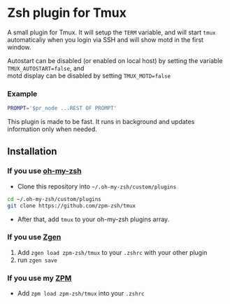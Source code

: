 # Zsh plugin for Tmux

A small plugin for Tmux. It will setup the `TERM` variable, and will start `tmux` automaticaliy
when you login via SSH and will show motd in the first window.

Autostart can be disabled (or enabled on local host) by setting the variable `TMUX_AUTOSTART=false`, and  
motd display can be disabled by setting `TMUX_MOTD=false`

### Example

```sh
PROMPT='$pr_node ...REST OF PROMPT'
```

This plugin is made to be fast. It runs in background and updates information only when needed.

## Installation

### If you use [oh-my-zsh](https://github.com/robbyrussell/oh-my-zsh)

* Clone this repository into `~/.oh-my-zsh/custom/plugins`
```sh
cd ~/.oh-my-zsh/custom/plugins
git clone https://github.com/zpm-zsh/tmux
```
* After that, add `tmux` to your oh-my-zsh plugins array.

### If you use [Zgen](https://github.com/tarjoilija/zgen)

1. Add `zgen load zpm-zsh/tmux` to your `.zshrc` with your other plugin
2. run `zgen save`

### If you use my [ZPM](https://github.com/zpm-zsh/zpm)

* Add `zpm load zpm-zsh/tmux` into your `.zshrc`
